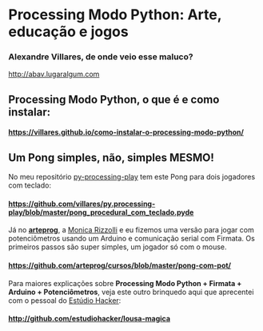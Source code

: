 # Processing Modo Python: Arte, educação e jogos

### Alexandre Villares, de onde veio esse maluco?
http://abav.lugaralgum.com

## Processing Modo Python, o que é e como instalar:

#### https://villares.github.io/como-instalar-o-processing-modo-python/

## Um Pong simples, não, simples MESMO!

No meu repositório [py-processing-play](https://github.com/villares/py.processing-play/) tem este Pong para dois jogadores com teclado:

#### https://github.com/villares/py.processing-play/blob/master/pong_procedural_com_teclado.pyde

Já no **[arteprog](http://arteprog.space)**, a [Monica Rizzolli](github.com/monicarizzolli) e eu fizemos uma versão para jogar com potenciômetros usando um Arduino e comunicação serial com Firmata. Os primeiros passos são super simples, um jogador só com o mouse.

#### https://github.com/arteprog/cursos/blob/master/pong-com-pot/

Para maiores explicações sobre **Processing Modo Python + Firmata + Arduino + Potenciômetros**, veja este outro brinquedo aqui que aprecentei com o pessoal do [Estúdio Hacker](http://github.com/estudiohacker):

#### http://github.com/estudiohacker/lousa-magica
